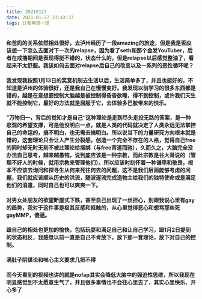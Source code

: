 ```yaml
---
title: 20210127
date: 2021-01-27 23:43:37
tags: 让我再想一想
---
```

#### 和爸妈的关系依然相处很好，去泸州经历了一段amazing的旅途，但是我是否应该想一下怎么去面对下一次的relapse，因为看了seth和那个金发YouTuber，后者在戒撸期间是表现得挺不错的，状态什么的，但是relapse以后感觉整油了，看起来不太舒服。我该如何去面对relapse后自己的改变以及一系列的恶性循环呢？
#### 我发现我按照1月13日的奖赏机制去生活以后，生活简单多了，并且也挺好的，不知道是泸州的体验很好，还是我自己在慢慢变好。我发现以前学习的很多东西都是错的，越是在意想要控制大脑越是被控制得昏昏欲睡，得不到控制，或许我们天生就不能控制它，最好的方法就是屈服于它，去体验多巴胺带来的快乐。
#### ”万物归一，背后的觉知才是自己“这种理论是走到尽头走投无路的答案，是一种悲观的希望支撑，可是他没明白一点，就是人类的代码就决定了人类永远无法掌控自己的命运的，搞不明白，也无需去搞明白。所以说当下的力量研究方向根本就是错的，这套理论只会让人产生分裂感，创造一个完全不存在的人格，觉得自己free的同时却无时无刻不被此理论给捆绑（与free背道而驰），久而久之，大脑完全没办法自己思考，越来越愚钝，说到底应该是一种宗教，而此宗教是谷大哥说的（管理不好人的时候，就用宗教来管理他们）。所以应该时刻怀着一种谦卑和敬畏，根本不应该去询问和探寻生从何来死往何去的问题，这不是我们层面能够考虑的问题，我们就应该顺从历史的洪流，随波逐流完成造物主给我们的独特使命或是满足他们的消遣，同时自己也可以爽爽一下。
#### 对男女处朋友的欲望断崖式下跌，甚至自己出现了一丝担心，别跟我说心里有gay的趋势，我对于这件事是极其反感和抵触的，从心里觉得恶心和想骂那些死gayMMP，傻逼。
#### 跟自己的相处也更加的愉快，包括玩耍和满足自己和让自己学习，跟1月2日提到的状态相反，我感觉以前一直是自己不肯放下，放下那一套理论，放下对自己的控制。
#### 满肚子阴谋论和唯心主义要求几把不得
#### 而今天看到的视频也讲的就是nofap其实会降低大脑中的强迫性思维，所以我现在明显感觉到不太愿意生气了，并且很多事情也不会往心里去了，其实心里快乐、开心多了